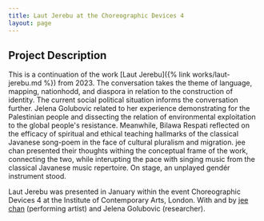 ```yaml
---
title: Laut Jerebu at the Choreographic Devices 4
layout: page
---
```


## Project Description

This is a continuation of the work [Laut Jerebu]({% link works/laut-jerebu.md %}) 
from 2023. The conversation takes the theme of language, mapping,
nationhodd, and diaspora in relation to the construction of identity. The
current social political situation informs the conversation further. Jelena
Golubovic related to her experience demonstrating for the Palestinian people
and dissecting the relation of environmental exploitation to the global
people's resistance. Meanwhile, Bilawa Respati reflected on the efficacy of
spiritual and ethical teaching hallmarks of the classical Javanese song-poem in
the face of cultural pluralism and migration. jee chan presented their thoughts
withing the conceptual frame of the work, connecting the two, while interupting
the pace with singing music from the classical Javanese music repertoire. On
stage, an unplayed gendér instrument stood. 

Laut Jerebu was presented in January within the event Choreographic Devices 4
at the Institute of Contemporary Arts, London. With and by [jee chan](https://www.zuntukyun.com/)
(performing artist) and Jelena Golubovic (researcher).
